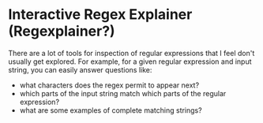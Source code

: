 # Interactive Regex Explainer (Regexplainer?)

There are a lot of tools for inspection of regular expressions 
that I feel don't usually get explored. For example, for a 
given regular expression and input string, you can easily 
answer questions like:

* what characters does the regex permit to appear next?
* which parts of the input string match which parts of the
regular expression?
* what are some examples of complete matching strings?
